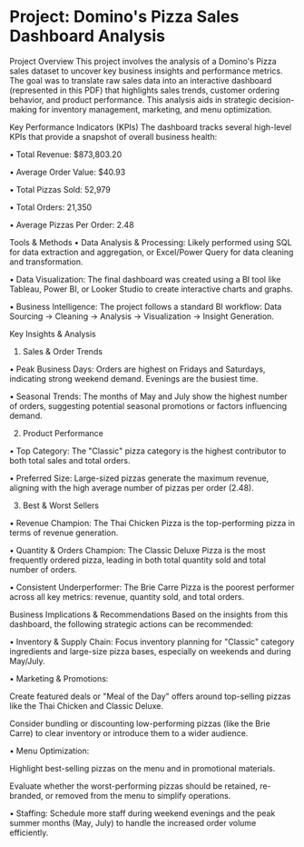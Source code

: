 # Project: Domino's Pizza Sales Dashboard Analysis
Project Overview
This project involves the analysis of a Domino's Pizza sales dataset to uncover key business insights and performance metrics. The goal was to translate raw sales data into an interactive dashboard (represented in this PDF) that highlights sales trends, customer ordering behavior, and product performance. This analysis aids in strategic decision-making for inventory management, marketing, and menu optimization.

Key Performance Indicators (KPIs)
The dashboard tracks several high-level KPIs that provide a snapshot of overall business health:

• Total Revenue: $873,803.20

• Average Order Value: $40.93

• Total Pizzas Sold: 52,979

• Total Orders: 21,350

• Average Pizzas Per Order: 2.48

Tools & Methods
• Data Analysis & Processing: Likely performed using SQL for data extraction and aggregation, or Excel/Power Query for data cleaning and transformation.

• Data Visualization: The final dashboard was created using a BI tool like Tableau, Power BI, or Looker Studio to create interactive charts and graphs.

• Business Intelligence: The project follows a standard BI workflow: Data Sourcing -> Cleaning -> Analysis -> Visualization -> Insight Generation.

Key Insights & Analysis
1. Sales & Order Trends

• Peak Business Days: Orders are highest on Fridays and Saturdays, indicating strong weekend demand. Evenings are the busiest time.

• Seasonal Trends: The months of May and July show the highest number of orders, suggesting potential seasonal promotions or factors influencing demand.

2. Product Performance

• Top Category: The "Classic" pizza category is the highest contributor to both total sales and total orders.

• Preferred Size: Large-sized pizzas generate the maximum revenue, aligning with the high average number of pizzas per order (2.48).

3. Best & Worst Sellers

• Revenue Champion: The Thai Chicken Pizza is the top-performing pizza in terms of revenue generation.

• Quantity & Orders Champion: The Classic Deluxe Pizza is the most frequently ordered pizza, leading in both total quantity sold and total number of orders.

• Consistent Underperformer: The Brie Carre Pizza is the poorest performer across all key metrics: revenue, quantity sold, and total orders.

Business Implications & Recommendations
Based on the insights from this dashboard, the following strategic actions can be recommended:

• Inventory & Supply Chain: Focus inventory planning for "Classic" category ingredients and large-size pizza bases, especially on weekends and during May/July.

• Marketing & Promotions:

Create featured deals or "Meal of the Day" offers around top-selling pizzas like the Thai Chicken and Classic Deluxe.

Consider bundling or discounting low-performing pizzas (like the Brie Carre) to clear inventory or introduce them to a wider audience.

• Menu Optimization:

Highlight best-selling pizzas on the menu and in promotional materials.

Evaluate whether the worst-performing pizzas should be retained, re-branded, or removed from the menu to simplify operations.

• Staffing: Schedule more staff during weekend evenings and the peak summer months (May, July) to handle the increased order volume efficiently.
